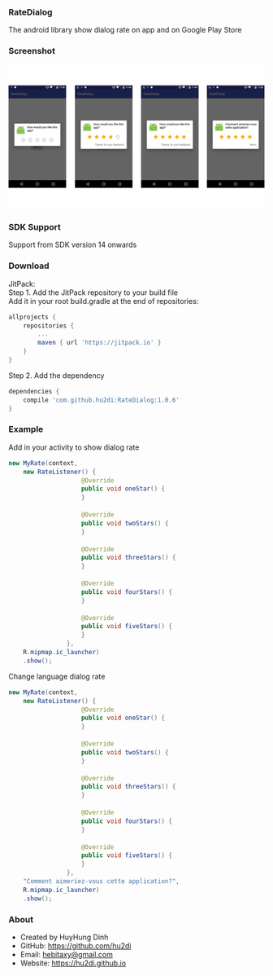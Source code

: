 ### RateDialog
The android library show dialog rate on app and on Google Play Store

### Screenshot
<img src="https://raw.githubusercontent.com/hu2di/RateDialog/master/screenshot.png">

### SDK Support
Support from SDK version 14 onwards

### Download
JitPack:<br>
Step 1. Add the JitPack repository to your build file<br>
Add it in your root build.gradle at the end of repositories:
```groovy
allprojects {
	repositories {
		...
		maven { url 'https://jitpack.io' }
	}
}
```
Step 2. Add the dependency
```groovy
dependencies {
    compile 'com.github.hu2di:RateDialog:1.0.6'
}
```

### Example
Add in your activity to show dialog rate
```java
new MyRate(context, 
	new RateListener() {
                    @Override
                    public void oneStar() {                        
                    }

                    @Override
                    public void twoStars() {                        
                    }

                    @Override
                    public void threeStars() {                        
                    }

                    @Override
                    public void fourStars() {                        
                    }

                    @Override
                    public void fiveStars() {                        
                    }
                },
	R.mipmap.ic_launcher)
    .show();
```
Change language dialog rate
```java
new MyRate(context, 
	new RateListener() {
                    @Override
                    public void oneStar() {                       
                    }

                    @Override
                    public void twoStars() {                      
                    }

                    @Override
                    public void threeStars() {                        
                    }

                    @Override
                    public void fourStars() {                        
                    }

                    @Override
                    public void fiveStars() {                    
                    }
                },
	"Comment aimeriez-vous cette application?", 
	R.mipmap.ic_launcher)
    .show();
```

### About
- Created by HuyHung Dinh
- GitHub: https://github.com/hu2di
- Email: hebitaxy@gmail.com
- Website: https://hu2di.github.io
